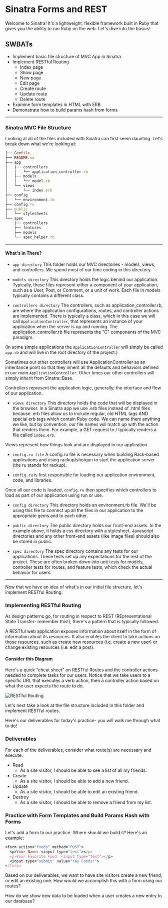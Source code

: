 # Sinatra Forms and REST 
Welcome to Sinatra! It's a lightweight, flexible framework built in Ruby that gives you the ability to run Ruby on the web. Let's dive into the basics!

## SWBATs 
- Implement basic file structure of MVC App in Sinatra
- Implement RESTful Routing
    - Index page
    - Show page
    - New page
    - Edit page
    - Create route
    - Update route
    - Delete route
- Examine form templates in HTML with ERB
- Demonstrate how to build params hash from forms

---

### Sinatra MVC File Structure

Looking at all of the files included with Sinatra can first seem daunting. Let's break down what we're looking at: 

```rb
├── Gemfile
├── README.md
├── app
│   ├── controllers
│   │   └── application_controller.rb
│   ├── models
│   │   └── model.rb
│   └── views
│       └── index.erb
├── config
│   └── environment.rb
├── config.ru
├── public
│   └── stylesheets
└── spec
    ├── controllers
    ├── features
    ├── models
    └── spec_helper.rb
```
---

#### What's In There? 

- `app directory`
This folder holds our MVC directories - models, views, and controllers. We spend most of our time coding in this directory.


- `models directory`
This directory holds the logic behind our application. Typically, these files represent either a component of your application, such as a User, Post, or Comment, or a unit of work. Each file in models typically contains a different class. 


- `controllers directory`
The controllers, such as application_controller.rb, are where the application configurations, routes, and controller actions are implemented. There is typically a class, which in this case we will call `ApplicationController`, that represents an instance of your application when the server is up and running. The application_controller.rb file represents the "C" components of the MVC paradigm.

(In some simple applications the `ApplicationController` will simply be called `app.rb` and will live in the root directory of the project.)

Sometimes our other controllers will use ApplicationController as an inheritance point so that they inherit all the defaults and behaviors defined in our main `ApplicationController`. Other times our other controllers will simply inherit from Sinatra::Base.

Controllers represent the application logic, generally; the interface and flow of our application.


- `views directory`
This directory holds the code that will be displayed in the browser. In a Sinatra app we use .erb files instead of .html files because .erb files allow us to include regular, old HTML tags AND special erb tags which contain Ruby code. We can name them anything we like, but by convention, our file names will match up with the action that renders them. For example, a GET request to / typically renders a file called `index.erb`.

Views represent how things look and are displayed in our application. 


- `config.ru file`
A config.ru file is necessary when building Rack-based applications and using rackup/shotgun to start the application server (the ru stands for rackup).

- `config.ru` is first responsible for loading our application environment, code, and libraries.

Once all our code is loaded, `config.ru` then specifies which controllers to load as part of our application using run or use.


- `config directory`
This directory holds an environment.rb file. We'll be using this file to connect up all the files in our application to the appropriate gems and to each other.


- `public directory`
The public directory holds our front-end assets. In the example above, it holds a css directory with a stylesheet. Javascript directories and any other front-end assets (like image files) should also be stored in public.


- `spec directory`
The spec directory contains any tests for our applications. These tests set up any expectations for the rest of the project. These are often broken down into unit tests for models, controller tests for routes, and feature tests, which check the actual behavior for users.

---

Now that we have an idea of what's in our initial file structure, let's implement RESTful Routing. 

### Implementing RESTful Routing
As design patterns go, for routing in respect to REST (REpresentational State Transfer- remember this!), there's a pattern that is typically followed. 

A RESTful web application exposes information about itself in the form of information about its resources. It also enables the client to take actions on those resources, such as create new resources (i.e. create a new user) or change existing resources (i.e. edit a post).

#### Consider this Diagram 

Here's a quick "cheat sheet" on RESTful Routes and the controller actions needed to complete tasks for our users. Notice that we take users to a specific URL that executes a verb action, then a controller action based on what the user expects the route to do.

![RESTful Routing](https://sahilthakur7blog.files.wordpress.com/2017/07/51a50-restful-routes.png)

Let's next take a look at the file structure included in this folder and implement RESTful routes. 

Here's our deliverables for today's practice- you will walk me through what to do! 

### Deliverables
For each of the deliverables, consider what route(s) are necessary and execute.

- Read
    - As a site visitor, I should be able to see a list of all my friends.
- Create
    - As a site visitor, I should be able to add a new friend.
- Update
    - As a site visitor, I should be able to edit an existing friend.
- Destroy
    - As a site visitor, I should be able to remove a friend from my list.

### Practice with Form Templates and Build Params Hash with Forms

Let's add a form to our practice. Where should we build it? Here's an example: 

```rb
<form action="foods" method="POST">
  <p>Your Name: <input type="text"></p>
  <p>Your Favorite Food: <input type="text"></p>
  <input type="submit" value="Yay Foods!">
</form>
```

Based on our deliverables, we want to have site visitors create a new friend, or edit an existing one. How would we accomplish this with a form using our routes? 

How do we show new data to be loaded when a user creates a new entry to our database? 